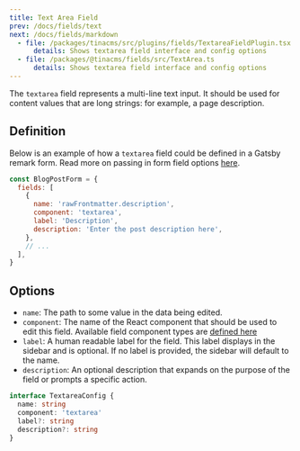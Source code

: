 ```yaml
---
title: Text Area Field
prev: /docs/fields/text
next: /docs/fields/markdown
  - file: /packages/tinacms/src/plugins/fields/TextareaFieldPlugin.tsx
      details: Shows textarea field interface and config options
  - file: /packages/@tinacms/fields/src/TextArea.ts
      details: Shows textarea field interface and config options
---
```


The `textarea` field represents a multi-line text input. It should be used for content values that are long strings: for example, a page description.


## Definition

Below is an example of how a `textarea` field could be defined in a Gatsby remark form. Read more on passing in form field options [here](/docs/gatsby/markdown#customizing-remark-forms).

```javascript
const BlogPostForm = {
  fields: [
    {
      name: 'rawFrontmatter.description',
      component: 'textarea',
      label: 'Description',
      description: 'Enter the post description here',
    },
    // ...
  ],
}
```

## Options

 - `name`: The path to some value in the data being edited.
 - `component`: The name of the React component that should be used to edit this field. Available field component types are [defined here](/docs/concepts/fields#field-types)
 - `label`: A human readable label for the field. This label displays in the sidebar and is optional. If no label is provided, the sidebar will default to the name.
 - `description`: An optional description that expands on the purpose of the field or prompts a specific action.

```typescript
interface TextareaConfig {
  name: string
  component: 'textarea'
  label?: string
  description?: string
}
```

